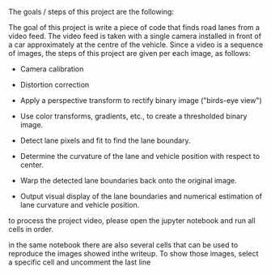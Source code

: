 

The goals / steps of this project are the following:

The goal of this project is write a piece of code that finds road lanes from a video feed. The video feed is taken with a single camera installed in front of a car approximately at the centre of the vehicle.
Since a video is a sequence of images, the steps of this project are given per each image, as follows: 

* Camera calibration 

* Distortion correction

* Apply a perspective transform to rectify binary image ("birds-eye view") 

* Use color transforms, gradients, etc., to create a thresholded binary image.

* Detect lane pixels and fit to find the lane boundary.

* Determine the curvature of the lane and vehicle position with respect to center.

* Warp the detected lane boundaries back onto the original image.

* Output visual display of the lane boundaries and numerical estimation of lane curvature and vehicle position.

to process the project video, please open the jupyter notebook and run all cells in order. 

in the same notebook there are also several cells that can be used to reproduce the images showed inthe writeup. To show those images, select a specific cell and uncomment the last line
